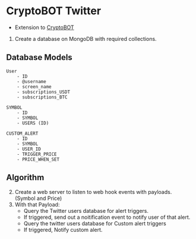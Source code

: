 # CryptoBOT Twitter
- Extension to [CryptoBOT](https://twitter.com/crypto3ot)


1. Create a database on MongoDB with required collections.

## Database Models
	User
		- ID
		- @username
		- screen_name
		- subscriptions_USDT
		- subscriptions_BTC
		  
	SYMBOL
		- ID
		- SYMBOL
		- USERS (ID)

	CUSTOM_ALERT
		- ID
		- SYMBOL
		- USER_ID
		- TRIGGER_PRICE
		- PRICE_WHEN_SET

## Algorithm

2. Create a web server to listen to web hook events with payloads. (Symbol and Price)
3. With that Payload:
	- Query the Twitter users database for alert triggers.
	- If triggered, send out a noitification event to notify user of that alert.
	- Query the twitter users database for Custom alert triggers
	- If triggered, Notify custom alert.
